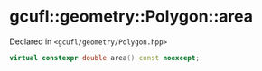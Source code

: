 # gcufl::geometry::Polygon::area
Declared in `<gcufl/geometry/Polygon.hpp>`
```cpp
virtual constexpr double area() const noexcept;
```
